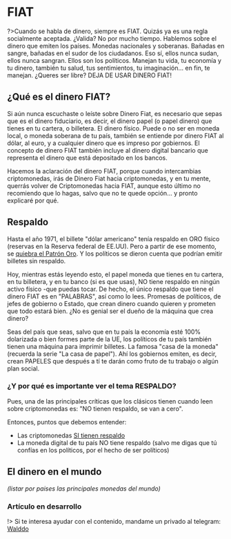 # FIAT

?>Cuando se habla de dinero, siempre es FIAT. Quizás ya es una regla socialmente aceptada. ¿Valida? No por mucho tiempo. Hablemos sobre el dinero que emiten los países. Monedas nacionales y soberanas. Bañadas en sangre, bañadas en el sudor de los ciudadanos. Eso sí, ellos nunca sudan, ellos nunca sangran. Ellos son los políticos. Manejan tu vida, tu economía y tu dinero, también tu salud, tus sentimientos, tu imaginación... en fin, te manejan. ¿Queres ser libre? DEJA DE USAR DINERO FIAT!


## ¿Qué es el dinero FIAT?
Si aún nunca escuchaste o leíste sobre Dinero Fiat, es necesario que sepas que es el dinero fiduciario, es decir, el dinero papel (o papel dinero) que tienes en tu cartera, o billetera. El dinero físico. Puede o no ser en moneda local, o moneda soberana de tu país, también se entiende por dinero FIAT al dólar, al euro, y a cualquier dinero que es impreso por gobiernos. El concepto de dinero FIAT también incluye al dinero digital bancario que representa el dinero que está depositado en los bancos.

Hacemos la aclaración del dinero FIAT, porque cuando intercambias criptomonedas, irás de Dinero Fiat hacia criptomonedas, y en tu mente, querrás volver de Criptomonedas hacia FIAT, aunque esto último no recomiendo que lo hagas, salvo que no te quede opción... y pronto explicaré por qué.

## Respaldo

Hasta el año 1971, el billete "dólar americano" tenía respaldo en ORO físico (reservas en la Reserva federal de EE.UU). Pero a partir de ese momento, se [quiebra el Patrón Oro](/docs/c/oro.md). Y los políticos se dieron cuenta que podrían emitir billetes sin respaldo.

Hoy, mientras estás leyendo esto, el papel moneda que tienes en tu cartera, en tu billetera, y en tu banco (si es que usas), NO tiene respaldo en ningún activo físico -que puedas tocar. De hecho, el único respaldo que tiene el dinero FIAT es en "PALABRAS", así como lo lees. Promesas de políticos, de jefes de gobierno o Estado, que crean dinero cuando quieren y prometen que todo estará bien. ¿No es genial ser el dueño de la máquina que crea dinero?

Seas del país que seas, salvo que en tu país la economía esté 100% dolarizada o bien formes parte de la UE, los políticos de tu país también tienen una máquina para imprimir billetes. La famosa "casa de la moneda" (recuerda la serie "La casa de papel"). Ahí los gobiernos emiten, es decir, crean PAPELES que después a tí te darán como fruto de tu trabajo o algún plan social.

### ¿Y por qué es importante ver el tema RESPALDO?
Pues, una de las principales críticas que los clásicos tienen cuando leen sobre criptomonedas es: "NO tienen respaldo, se van a cero".

Entonces, puntos que debemos entender:
- Las criptomonedas [SI tienen respaldo](../intro.md#respaldo)
- La moneda digital de tu país NO tiene respaldo (salvo me digas que tú confías en los políticos, por el hecho de ser políticos)



## El dinero en el mundo

_(listar por paises las principales monedas del mundo)_

### Artículo en desarrollo <!-- {docsify-ignore} -->

!> Si te interesa ayudar con el contenido, mandame un privado al telegram: [Walddo](https://t.me/waLddo)